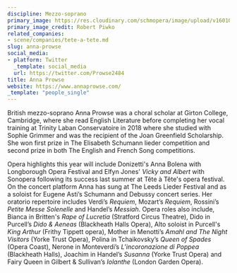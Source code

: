 ```yaml
---
discipline: Mezzo-soprano
primary_image: https://res.cloudinary.com/schmopera/image/upload/v1601056486/media/2020/09/AnnaProwse_grbogw.jpg
primary_image_credit: Robert Piwko
related_companies:
- scene/companies/tete-a-tete.md
slug: anna-prowse
social_media:
- platform: Twitter
  _template: social_media
  url: https://twitter.com/Prowse2484
title: Anna Prowse
website: https://www.annaprowse.com/
_template: "people_single"
---
```

British mezzo-soprano Anna Prowse was a choral scholar at Girton College, Cambridge, where she read English Literature before completing her vocal training at Trinity Laban Conservatoire in 2018 where she studied with Sophie Grimmer and was the recipient of the Joan Greenfield Scholarship.  She won first prize in The Elisabeth Schumann lieder competition and second prize in both The English and French Song competitions. 

Opera highlights this year will include Donizetti's Anna Bolena with Longborough Opera Festival and Elfyn Jones' _Vicky and Albert_ with Sonopera following its success last summer at Tête à Tête's opera festival.  On the concert platform Anna has sung at The Leeds Lieder Festival and as a soloist for Eugene Asti’s Schumann and Debussy concert series. Her oratorio repertoire includes Verdi’s _Requiem_, Mozart’s _Requiem_, Rossini’s _Petite Messe Solenelle_ and Handel’s _Messiah_.  Opera roles also include, Bianca in Britten's _Rape of Lucretia_ (Stratford Circus Theatre), Dido in Purcell’s _Dido & Aeneas_ (Blackheath Halls Opera), Alto soloist in Purcell's _King Arthur_ (Frithy Tippett opera), Mother in Menotti’s _Amahl and The Night Visitors_ (Yorke Trust Opera), Polina in Tchaikovsky’s _Queen of Spades_ (Opera Coast), Nerone in Monteverdi’s _L’incoronazione di Poppea_ (Blackheath Halls), Joachim in Handel’s _Susanna_ (Yorke Trust Opera) and Fairy Queen in Gilbert & Sullivan’s _Iolanthe_ (London Garden Opera).

​